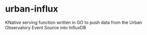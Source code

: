 # urban-influx
KNative serving function written in GO to push data from the Urban Observatory Event Source into InfluxDB
